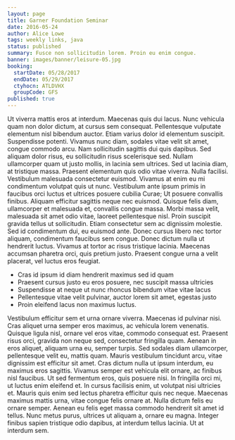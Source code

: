 ```yaml
---
layout: page
title: Garner Foundation Seminar
date: 2016-05-24
author: Alice Lowe
tags: weekly links, java
status: published
summary: Fusce non sollicitudin lorem. Proin eu enim congue.
banner: images/banner/leisure-05.jpg
booking:
  startDate: 05/28/2017
  endDate: 05/29/2017
  ctyhocn: ATLDVHX
  groupCode: GFS
published: true
---
```

Ut viverra mattis eros at interdum. Maecenas quis dui lacus. Nunc vehicula quam non dolor dictum, at cursus sem consequat. Pellentesque vulputate elementum nisl bibendum auctor. Etiam varius dolor id elementum suscipit. Suspendisse potenti. Vivamus nunc diam, sodales vitae velit sit amet, congue commodo arcu. Nam sollicitudin sagittis dui quis dapibus. Sed aliquam dolor risus, eu sollicitudin risus scelerisque sed. Nullam ullamcorper quam ut justo mollis, in lacinia sem ultrices. Sed ut lacinia diam, at tristique massa. Praesent elementum quis odio vitae viverra. Nulla facilisi. Vestibulum malesuada consectetur euismod. Vivamus at enim eu mi condimentum volutpat quis ut nunc. Vestibulum ante ipsum primis in faucibus orci luctus et ultrices posuere cubilia Curae;
Ut posuere convallis finibus. Aliquam efficitur sagittis neque nec euismod. Quisque felis diam, ullamcorper et malesuada et, convallis congue massa. Morbi massa velit, malesuada sit amet odio vitae, laoreet pellentesque nisl. Proin suscipit gravida tellus ut sollicitudin. Etiam consectetur sem ac dignissim molestie. Sed id condimentum dui, eu euismod ante. Donec cursus libero nec tortor aliquam, condimentum faucibus sem congue. Donec dictum nulla ut hendrerit luctus. Vivamus at tortor ac risus tristique lacinia. Maecenas accumsan pharetra orci, quis pretium justo. Praesent congue urna a velit placerat, vel luctus eros feugiat.

* Cras id ipsum id diam hendrerit maximus sed id quam
* Praesent cursus justo eu eros posuere, nec suscipit massa ultricies
* Suspendisse at neque ut nunc rhoncus bibendum vitae vitae lacus
* Pellentesque vitae velit pulvinar, auctor lorem sit amet, egestas justo
* Proin eleifend lacus non maximus luctus.

Vestibulum efficitur sem et urna ornare viverra. Maecenas id pulvinar nisi. Cras aliquet urna semper eros maximus, ac vehicula lorem venenatis. Quisque ligula nisl, ornare vel eros vitae, commodo consequat est. Praesent risus orci, gravida non neque sed, consectetur fringilla quam. Aenean in eros aliquet, aliquam urna eu, semper turpis. Sed sodales diam ullamcorper, pellentesque velit eu, mattis quam. Mauris vestibulum tincidunt arcu, vitae dignissim est efficitur sit amet. Cras dictum nulla ut ipsum interdum, eu maximus eros sagittis.
Vivamus semper est vehicula elit ornare, ac finibus nisl faucibus. Ut sed fermentum eros, quis posuere nisi. In fringilla orci mi, ut luctus enim eleifend et. In cursus facilisis enim, ut volutpat nisi ultricies et. Mauris quis enim sed lectus pharetra efficitur quis nec neque. Maecenas maximus mattis urna, vitae congue felis ornare at. Nulla dictum felis eu ornare semper. Aenean eu felis eget massa commodo hendrerit sit amet id tellus. Nunc metus purus, ultrices ut aliquam a, ornare eu magna. Integer finibus sapien tristique odio dapibus, at interdum tellus lacinia. Ut at interdum sem.

